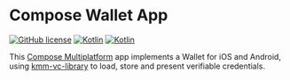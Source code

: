 # Compose Wallet App
[![GitHub license](https://img.shields.io/badge/license-Apache%20License%202.0-brightgreen.svg?style=flat)](http://www.apache.org/licenses/LICENSE-2.0)
[![Kotlin](https://img.shields.io/badge/kotlin-multiplatform--mobile-orange.svg?logo=kotlin)](http://kotlinlang.org)
[![Kotlin](https://img.shields.io/badge/kotlin-2.0.20-blue.svg?logo=kotlin)](http://kotlinlang.org)

This [Compose Multiplatform](https://www.jetbrains.com/lp/compose-multiplatform/) app implements a Wallet for iOS and Android, using [kmm-vc-library](https://github.com/a-sit-plus/kmm-vc-library) to load, store and present verifiable credentials.
